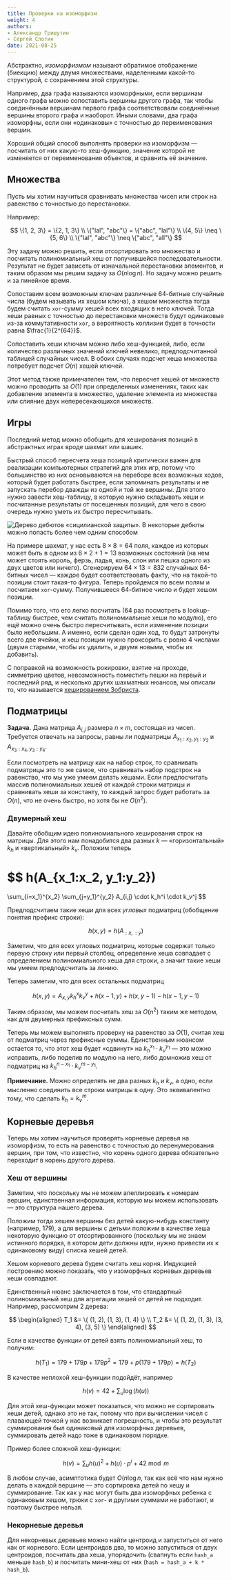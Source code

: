 ```yaml
---
title: Проверки на изоморфизм
weight: 4
authors:
- Александр Гришутин
- Сергей Слотин
date: 2021-08-25
---
```


Абстрактно, *изоморфизмом* называют обратимое отображение (биекцию) между двумя множествами, наделенными какой-то структурой, с сохранением этой структуры.

Например, два графа называются изоморфными, если вершинам одного графа можно сопоставить вершины другого графа, так чтобы соединённым вершинам первого графа соответствовали соединённые вершины второго графа и наоборот. Иными словами, два графа изоморфны, если они «одинаковы» с точностью до переименования вершин.

Хороший общий способ выполнять проверки на изоморфизм — посчитать от них какую-то хеш-функцию, значение которой не изменяется от переименования объектов, и сравнить её значение.

## Множества

Пусть мы хотим научиться сравнивать множества чисел или строк на равенство с
точностью до перестановки.

Например:

$$
   \{1, 2, 3\} = \{2, 1, 3\}
\\ \{"lal", "abc"\} = \{"abc", "lal"\}
\\ \{4, 5\} \neq \{5, 6\}
\\ \{"lal", "abc"\} \neq \{"abc", "all"\}
$$

Эту задачу можно решить, если отсортировать это множество и посчитать полиномиальный хеш от получившейся последовательности. Результат не будет зависеть от изначальной перестановки элементов, и таким образом мы решим задачу за $O(n \log n)$. Но задачу можно решить и за линейное время.

Сопоставим всем возможным ключам различные 64-битные случайные числа (будем называть их хешом ключа), а хешом множества тогда будем считать `xor`-сумму хешей всех входящих в него ключей. Тогда хеши равных с точностью до перестановки множеств будут одинаковые из-за коммутативности `xor`, а вероятность коллизии будет в точности равна $\frac{1}{2^{64}}$.

Сопоставить хеши ключам можно либо хеш-функцией, либо, если количество различных значений ключей невелико, предподсчитанной таблицей случайных чисел. В обоих случаях подсчет хеша множества потребует подсчет $O(n)$ хешей ключей.

Этот метод также примечателен тем, что пересчет хешей от множеств можно проводить за $O(1)$ при определенных изменениях, таких как добавление элемента в множество, удаление элемента из множества или слияние двух непересекающихся множеств.

## Игры

Последний метод можно обобщить для хеширования позиций в абстрактных играх вроде шахмат или шашек.

Быстрый способ пересчета хеша позиций критически важен для реализации компьютерных стратегий для этих игр, потому что большинство из них основываются на переборе всех возможных ходов, который будет работать быстрее, если запоминать результаты и не запускать перебор дважды из одной и той же вершины. Для этого нужно завести хеш-таблицу, в которую нужно складывать хеши и посчитанные результаты от посещенных позиций, для чего в свою очередь нужно уметь их быстро пересчитывать.

![Дерево дебютов «сицилианской защиты». В некоторые дебюты можно попасть более чем одним способом](../img/sicilian.png)

На примере шахмат, у нас есть $8 \times 8 = 64$ поля, каждое из которых может быть в одном из $6 \times 2 + 1 = 13$ возможных состояний (на нем может стоять король, ферзь, ладья, конь, слон или пешка одного из двух цветов или ничего). Сгенерируем $64 \times 13 = 832$ случайных 64-битных чисел — каждое будет соответствовать факту, что на такой-то позиции стоит такая-то фигура. Теперь пройдемся по всем полям и посчитаем `xor`-сумму. Получившееся 64-битное число и будет хешом позиции.

Помимо того, что его легко посчитать (64 раз посмотреть в lookup-таблицу быстрее, чем считать полиномиальные хеши по модулю), его ещё можно очень быстро пересчитывать, если изменение позиции было небольшим. А именно, если сделан один ход, то будут затронуты всего две ячейки, и хеш позиции нужно проксорить с ровно 4 числами (двумя старыми, чтобы их удалить, и двумя новыми, чтобы их добавить).

С поправкой на возможность рокировки, взятие на проходе, симметрию цветов, невозможность поместить пешки на первый и последний ряд, и несколько других шахматных нюансов, мы описали то, что называется [хешированием Зобриста](https://en.wikipedia.org/wiki/Zobrist_hashing).

## Подматрицы

**Задача.** Дана матрица $A_{i, j}$ размера $n \times m$, состоящая из чисел. Требуется отвечать на запросы, равны ли подматрицы $A_{x_1:x_2, y_1:y_2}$ и $A_{x_3:x_4, y_3:y_4}$.

Если посмотреть на матрицу как на набор строк, то сравнивать подматрицы это то же самое, что сравнивать набор подстрок на равенство, что мы уже умеем делать хешами. Если предпосчитать массив полиномиальных хешей от каждой строки матрицы и сравнивать хеши за константу, то каждый запрос будет работать за $O(n)$, что не очень быстро, но хотя бы не $O(n^2)$.

### Двумерный хеш

Давайте обобщим идею полиномиального хеширования строк на матрицы. Для этого нам понадобится два разных $k$ — «горизонтальный» $k_h$ и «вертикальный» $k_v$. Положим теперь

$$
h(A_{x_1:x_2, y_1:y_2})
=
\sum_{i=x_1}^{x_2}
\sum_{j=y_1}^{y_2}
A_{i,j} \cdot k_h^i \cdot k_v^j
$$

Предподсчитаем такие хеши для всех *угловых* подматриц (обобщение понятия префикс строки):

$$
h(x, y) = h(A_{:x, :y})
$$

Заметим, что для всех угловых подматриц, которые содержат только первую строку или первый столбец, определение хеша совпадает с определением полиномиального хеша для строки, а значит такие хеши мы умеем предподсчитать за линию.

Теперь заметим, что для всех остальных подматриц

$$
h(x, y) = A_{x, y} k_h^x k_v^y + h(x - 1, y) + h(x, y - 1) - h(x - 1, y - 1)
$$

Таким образом, мы можем посчитать хеш за $O(n^2)$ таким же методом, как для двумерных префиксных сумм.

Теперь мы можем выполнять проверку на равенство за $O(1)$, считая хеш от подматриц через префиксные суммы. Единственным нюансом остается то, что этот хеш будет «сдвинут» на $k_h^{x_1} \cdot k_v^{y_1}$ — это можно исправить, либо поделив по модулю на него, либо домножив хеш от подматриц на $k_h^{n-x_1} \cdot k_v^{m-y_1}$.

**Примечание.** Можно определять не два разных $k_h$ и $k_v$, а одно, если мысленно соединить все строки матрицы в одну. Это эквивалентно тому, что сделать $k_h = k_v^m$.

## Корневые деревья

Теперь мы хотим научиться проверять корневые деревья на изоморфизм, то есть на равенство с точностью до перенумерования вершин, при том, что известно, что корень одного дерева обязательно переходит в корень другого дерева.

### Хеш от вершины

Заметим, что поскольку мы не можем апеллировать к номерам вершин, единственная информация, которую мы можем использовать — это структура нашего дерева.

Положим тогда хешем вершины без детей какую-нибудь константу (например, 179), а для вершины с детьми положим в качестве хеша некоторую функцию от отсортированного (поскольку мы не знаем истинного порядка, в котором дети должны идти, нужно привести их к одинаковому виду) списка хешей детей.

Хешом корневого дерева будем считать хеш корня. Индукцией построению можно показать, что у изоморфных корневых деревьев хеши совпадают.

Единственный нюанс заключается в том, что стандартный полиномиальный хеш для агрегации хешей от детей не подходит. Например, рассмотрим 2 дерева:

$$
\begin{aligned}
   T_1 &= \{ (1, 2), (1, 3), (1, 4) \}
\\ T_2 &= \{ (1, 2), (1, 3), (3, 4), (3, 5) \}
\end{aligned}
$$

Если в качестве функции от детей взять полиномиальный хеш, то получим:

$$
h(T_1) = 179 + 179p + 179p^2 = 179 + p(179 + 179p) = h(T_2)
$$

В качестве неплохой хеш-функции подойдёт, например

$$
h(v) = 42 + \sum_u \log(h(u))
$$

Для этой хеш-функции может показаться, что можно не сортировать хеши детей, однако это не так, потому что при вычислении чисел с плавающей точкой у нас возникает погрешность, и чтобы это результат суммирования был одинаковый для изоморфных деревьев, суммировать детей надо тоже в одинаковом порядке.

Пример более сложной хеш-функции:

$$
h(v) = \sum_u h(u)^2 + h(u) \cdot p^i + 42 \bmod m $$

В любом случае, асимптотика будет $O(n \log n$, так как всё что нам нужно делать в каждой вершине — это сортировка детей по хешу и суммирование. Так как у нас могут быть два изоморфных ребенка с одинаковым хешом, трюки с `xor`- и другими суммами не работают, и поэтому быстрее нельзя.

### Некорневые деревья

Для некорневых деревьев можно найти центроид и запуститься от него как от корневого. Если центроидов два, то можно запуститься от двух центроидов, посчитать два хеша, упорядочить (свапнуть если `hash_a` меньше `hash_b`) и посчитать мини-хеш от них (`hash = hash_a + k * hash_b`).
